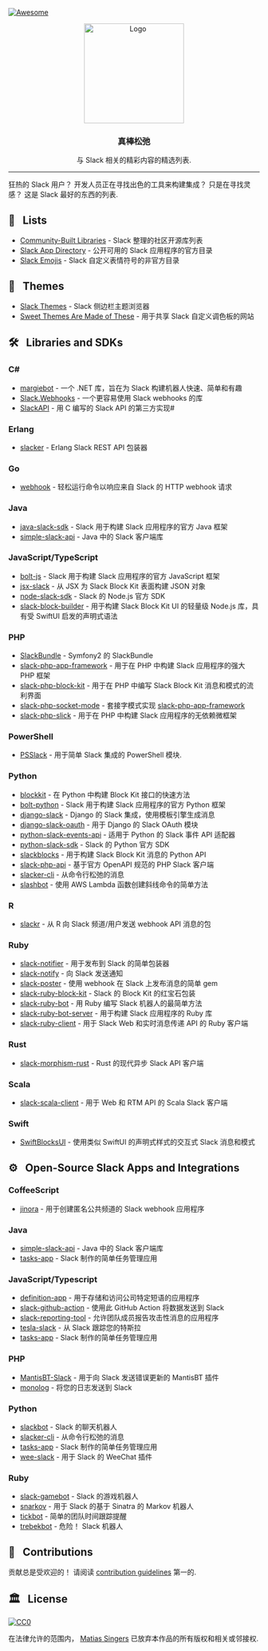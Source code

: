 <div class="github-widget" data-repo="matiassingers/awesome-slack"></div>

[![Awesome](https://cdn.rawgit.com/sindresorhus/awesome/d7305f38d29fed78fa85652e3a63e154dd8e8829/media/badge.svg)](https://github.com/sindresorhus/awesome)

<p align="center">
    <img src="https://raw.githubusercontent.com/matiassingers/awesome-slack/master/awesome-slack-pink.png" alt="Logo" width="200px">
</p>

<p align="center">
    <h3 align="center">真棒松弛</h3>
</p>

<p align="center">
    与 Slack 相关的精彩内容的精选列表.
</p>

***

狂热的 Slack 用户？ 开发人员正在寻找出色的工具来构建集成？ 只是在寻找灵感？ 这是 Slack 最好的东西的列表. 


## :pencil: &nbsp; Lists
- [Community-Built Libraries](https://api.slack.com/community) - Slack 整理的社区开源库列表
- [Slack App Directory](https://slack.com/apps) - 公开可用的 Slack 应用程序的官方目录 
- [Slack Emojis](https://emoji.gg) - Slack 自定义表情符号的非官方目录

## :art: &nbsp; Themes

- [Slack Themes](http://slackthemes.net/) - Slack 侧边栏主题浏览器
- [Sweet Themes Are Made of These](http://sweetthemesaremadeofthe.se/) - 用于共享 Slack 自定义调色板的网站

## :hammer_and_wrench: &nbsp; Libraries and SDKs

### C&#35;

- [margiebot](https://github.com/jammerware/margiebot) - 一个 .NET 库，旨在为 Slack 构建机器人快速、简单和有趣
- [Slack.Webhooks](https://github.com/nerdfury/Slack.Webhooks) - 一个更容易使用 Slack webhooks 的库
- [SlackAPI](https://github.com/Inumedia/SlackAPI) - 用 C 编写的 Slack API 的第三方实现#

### Erlang

- [slacker](https://github.com/julienXX/slacker) - Erlang Slack REST API 包装器

### Go

- [webhook](https://github.com/adnanh/webhook) - 轻松运行命令以响应来自 Slack 的 HTTP webhook 请求

### Java

- [java-slack-sdk](https://github.com/slackapi/java-slack-sdk) - Slack 用于构建 Slack 应用程序的官方 Java 框架
- [simple-slack-api](https://github.com/Ullink/simple-slack-api) - Java 中的 Slack 客户端库

### JavaScript/TypeScript

- [bolt-js](https://github.com/slackapi/bolt-js) - Slack 用于构建 Slack 应用程序的官方 JavaScript 框架
- [jsx-slack](https://github.com/yhatt/jsx-slack) - 从 JSX 为 Slack Block Kit 表面构建 JSON 对象
- [node-slack-sdk](https://github.com/slackapi/node-slack-sdk) - Slack 的 Node.js 官方 SDK 
- [slack-block-builder](https://github.com/raycharius/slack-block-builder) - 用于构建 Slack Block Kit UI 的轻量级 Node.js 库，具有受 SwiftUI 启发的声明式语法

### PHP

- [SlackBundle](https://github.com/DZunke/SlackBundle) - Symfony2 的 SlackBundle
- [slack-php-app-framework](https://github.com/slack-php/slack-php-app-framework) - 用于在 PHP 中构建 Slack 应用程序的强大 PHP 框架
- [slack-php-block-kit](https://github.com/jeremeamia/slack-block-kit) - 用于在 PHP 中编写 Slack Block Kit 消息和模式的流利界面 
- [slack-php-socket-mode](https://github.com/slack-php/slack-php-socket-mode) - 套接字模式实现 [slack-php-app-framework](https://github.com/slack-php/slack-php-app-framework)
- [slack-php-slick](https://github.com/slack-php/slack-php-slick) - 用于在 PHP 中构建 Slack 应用程序的无依赖微框架   

### PowerShell

- [PSSlack](https://github.com/RamblingCookieMonster/PSSlack) - 用于简单 Slack 集成的 PowerShell 模块.

### Python

- [blockkit](https://github.com/imryche/blockkit) - 在 Python 中构建 Block Kit 接口的快速方法
- [bolt-python](https://github.com/slackapi/bolt-python) - Slack 用于构建 Slack 应用程序的官方 Python 框架
- [django-slack](https://github.com/lamby/django-slack) - Django 的 Slack 集成，使用模板引擎生成消息
- [django-slack-oauth](https://github.com/izdi/django-slack-oauth) - 用于 Django 的 Slack OAuth 模块
- [python-slack-events-api](https://github.com/slackapi/python-slack-events-api) - 适用于 Python 的 Slack 事件 API 适配器 
- [python-slack-sdk](https://github.com/slackapi/python-slack-sdk) - Slack 的 Python 官方 SDK
- [slackblocks](https://github.com/nicklambourne/slackblocks) - 用于构建 Slack Block Kit 消息的 Python API
- [slack-php-api](https://github.com/jolicode/slack-php-api) - 基于官方 OpenAPI 规范的 PHP Slack 客户端 
- [slacker-cli](https://github.com/juanpabloaj/slacker-cli) - 从命令行松弛的消息
- [slashbot](https://github.com/ebrassell/slashbot) - 使用 AWS Lambda 函数创建斜线命令的简单方法

### R

- [slackr](https://github.com/hrbrmstr/slackr) - 从 R 向 Slack 频道/用户发送 webhook API 消息的包

### Ruby

- [slack-notifier](https://github.com/stevenosloan/slack-notifier) - 用于发布到 Slack 的简单包装器
- [slack-notify](https://github.com/sosedoff/slack-notify) - 向 Slack 发送通知
- [slack-poster](https://github.com/rikas/slack-poster) - 使用 webhook 在 Slack 上发布消息的简单 gem
- [slack-ruby-block-kit](https://github.com/CGA1123/slack-ruby-block-kit) - Slack 的 Block Kit 的红宝石包装
- [slack-ruby-bot](https://github.com/dblock/slack-ruby-bot) - 用 Ruby 编写 Slack 机器人的最简单方法
- [slack-ruby-bot-server](https://github.com/slack-ruby/slack-ruby-bot-server) - 用于构建 Slack 应用程序的 Ruby 库
- [slack-ruby-client](https://github.com/dblock/slack-ruby-client) - 用于 Slack Web 和实时消息传递 API 的 Ruby 客户端

### Rust

- [slack-morphism-rust](https://github.com/abdolence/slack-morphism-rust) - Rust 的现代异步 Slack API 客户端

### Scala

- [slack-scala-client](https://github.com/gilbertw1/slack-scala-client) - 用于 Web 和 RTM API 的 Scala Slack 客户端

### Swift

- [SwiftBlocksUI](https://github.com/SwiftBlocksUI/SwiftBlocksUI/) - 使用类似 SwiftUI 的声明式样式的交互式 Slack 消息和模式

## :gear: &nbsp; Open-Source Slack Apps and Integrations

### CoffeeScript

- [jinora](https://github.com/sdslabs/jinora) - 用于创建匿名公共频道的 Slack webhook 应用程序

### Java

- [simple-slack-api](https://github.com/Ullink/simple-slack-api) - Java 中的 Slack 客户端库
- [tasks-app](https://github.com/slackapi/tasks-app) - Slack 制作的简单任务管理应用

### JavaScript/Typescript

- [definition-app](https://github.com/slackapi/definition-app) - 用于存储和访问公司特定短语的应用程序
- [slack-github-action](https://github.com/slackapi/slack-github-action) - 使用此 GitHub Action 将数据发送到 Slack
- [slack-reporting-tool](https://github.com/slackapi/slack-reporting-tool) - 允许团队成员报告攻击性消息的应用程序
- [tesla-slack](https://github.com/heikkipora/tesla-slack) - 从 Slack 跟踪您的特斯拉
- [tasks-app](https://github.com/slackapi/tasks-app) - Slack 制作的简单任务管理应用

### PHP

- [MantisBT-Slack](https://github.com/infojunkie/MantisBT-Slack) - 用于向 Slack 发送错误更新的 MantisBT 插件
- [monolog](https://github.com/Seldaek/monolog) - 将您的日志发送到 Slack  

### Python

- [slackbot](https://github.com/lins05/slackbot) - Slack 的聊天机器人
- [slacker-cli](https://github.com/juanpabloaj/slacker-cli) - 从命令行松弛的消息
- [tasks-app](https://github.com/slackapi/tasks-app) - Slack 制作的简单任务管理应用
- [wee-slack](https://github.com/rawdigits/wee-slack) - 用于 Slack 的 WeeChat 插件

### Ruby

- [slack-gamebot](https://github.com/dblock/slack-gamebot) - Slack 的游戏机器人
- [snarkov](https://github.com/gesteves/snarkov) - 用于 Slack 的基于 Sinatra 的 Markov 机器人
- [tickbot](https://github.com/barryf/tickbot) - 简单的团队时间跟踪提醒
- [trebekbot](https://github.com/gesteves/trebekbot)  - 危险！  Slack 机器人

## :busts_in_silhouette: &nbsp; Contributions

贡献总是受欢迎的！ 请阅读 [contribution guidelines](https://github.com/matiassingers/awesome-slack/blob/master/contributing.md) 第一的.

## :classical_building: &nbsp; License

[![CC0](https://licensebuttons.net/p/zero/1.0/88x31.png)](http://creativecommons.org/publicdomain/zero/1.0/)

在法律允许的范围内， [Matias Singers](http://mts.io) 已放弃本作品的所有版权和相关或邻接权.
